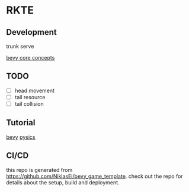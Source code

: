 # RKTE

## Development

trunk serve

[bevy core concepts](https://github.com/bevyengine/bevy/blob/v0.8.1/examples/ecs/ecs_guide.rs#L9)

## TODO

- [ ] head movement
- [ ] tail resource
- [ ] tail collision

## Tutorial

[bevy](https://bevy-cheatbook.github.io/tutorial.html)
[pysics](https://rapier.rs/docs/user_guides/bevy_plugin/getting_started_bevy)

## CI/CD

this repo is generated from https://github.com/NiklasEi/bevy_game_template. check out the repo for details about the setup, build and deployment.
